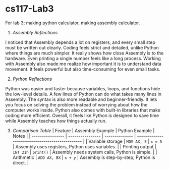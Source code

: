 # cs117-Lab3
For lab 3; making python calculator, making assembly calculator.
1. *Assembly Reflections*

I noticed that Assembly depends a lot on registers, and every small step must be written out clearly. Coding feels strict and detailed, unlike Python where things are much simpler. It really shows how close Assembly is to the hardware. Even printing a single number feels like a long process. Working with Assembly also made me realize how important it is to understand data movement. It feels powerful but also time-consuming for even small tasks.

2. *Python Reflections*

Python was easier and faster because variables, loops, and functions hide the low-level details. A few lines of Python can do what takes many lines in Assembly. The syntax is also more readable and beginner-friendly. It lets you focus on solving the problem instead of worrying about how the computer works inside. Python also comes with built-in libraries that make coding more efficient. Overall, it feels like Python is designed to save time while Assembly teaches how things actually run.

3. *Comparison Table*
| Feature          | Assembly Example | Python Example | Notes                                           |
| ---------------- | ---------------- | -------------- | ----------------------------------------------- |
| Variable storage | `MOV AX, 5`      | `x = 5`        | Assembly uses registers, Python uses variables. |
| Printing output  | `INT 21h`        | `print()`      | Assembly needs system calls, Python is simple.  |
| Arithmetic       | `ADD AX, BX`     | `x + y`        | Assembly is step-by-step, Python is direct.     |
